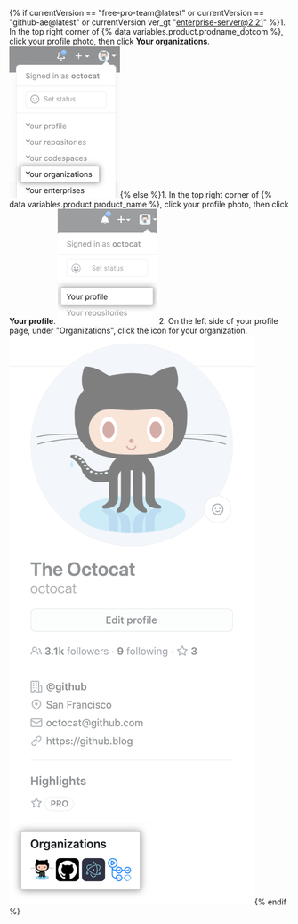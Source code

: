 {% if currentVersion == "free-pro-team@latest" or currentVersion == "github-ae@latest" or currentVersion ver_gt "enterprise-server@2.21" %}1. In the top right corner of {% data variables.product.prodname_dotcom %}, click your profile photo, then click **Your organizations**.
  ![Your organizations in the profile menu](/assets/images/help/profile/your-organizations.png){% else %}1. In the top right corner of {% data variables.product.product_name %}, click your profile photo, then click **Your profile**.
  ![Profile photo](/assets/images/enterprise/settings/top_right_avatar.png)
 2. On the left side of your profile page, under "Organizations", click the icon for your organization.
 ![organization icons](/assets/images/help/profile/profile_orgs_box.png){% endif %}